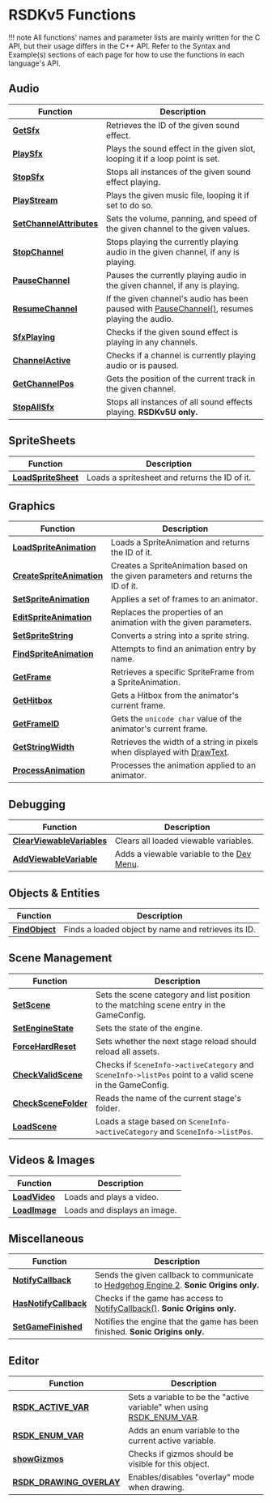 # RSDKv5 Functions

!!! note
    All functions' names and parameter lists are mainly written for the C API, but their usage differs in the C++ API. Refer to the Syntax and Example(s) sections of each page for how to use the functions in each language's API.

## Audio
| Function                                                  | Description                                                                                                           |
| --------------------------------------------------------- | --------------------------------------------------------------------------------------------------------------------- |
| [**GetSfx**](Audio/GetSfx.md)                             | Retrieves the ID of the given sound effect.                                                                           |
| [**PlaySfx**](Audio/PlaySfx.md)                           | Plays the sound effect in the given slot, looping it if a loop point is set.                                          |
| [**StopSfx**](Audio/StopSfx.md)                           | Stops all instances of the given sound effect playing.                                                                |
| [**PlayStream**](Audio/PlayStream.md)                     | Plays the given music file, looping it if set to do so.                                                               |
| [**SetChannelAttributes**](Audio/SetChannelAttributes.md) | Sets the volume, panning, and speed of the given channel to the given values.                                         |
| [**StopChannel**](Audio/StopChannel.md)                   | Stops playing the currently playing audio in the given channel, if any is playing.                                    |
| [**PauseChannel**](Audio/PauseChannel.md)                 | Pauses the currently playing audio in the given channel, if any is playing.                                           |
| [**ResumeChannel**](Audio/ResumeChannel.md)               | If the given channel's audio has been paused with [PauseChannel()](Audio/PauseChannel.md), resumes playing the audio. |
| [**SfxPlaying**](Audio/SfxPlaying.md)                     | Checks if the given sound effect is playing in any channels.                                                          |
| [**ChannelActive**](Audio/ChannelActive.md)               | Checks if a channel is currently playing audio or is paused.                                                          |
| [**GetChannelPos**](Audio/GetChannelPos.md)               | Gets the position of the current track in the given channel.                                                          |
| [**StopAllSfx**](Audio/StopAllSfx.md)                     | Stops all instances of all sound effects playing. **RSDKv5U only.**                                                   |

## SpriteSheets
| Function                                               | Description                                   |
| ------------------------------------------------------ | --------------------------------------------- |
| [**LoadSpriteSheet**](SpriteSheets/LoadSpriteSheet.md) | Loads a spritesheet and returns the ID of it. |

## Graphics
| Function                                                       | Description                                                                       |
| -------------------------------------------------------------- | --------------------------------------------------------------------------------- |
| [**LoadSpriteAnimation**](Graphics/LoadSpriteAnimation.md)     | Loads a SpriteAnimation and returns the ID of it.                                 |
| [**CreateSpriteAnimation**](Graphics/CreateSpriteAnimation.md) | Creates a SpriteAnimation based on the given parameters and returns the ID of it. |
| [**SetSpriteAnimation**](Graphics/SetSpriteAnimation.md)       | Applies a set of frames to an animator.                                           |
| [**EditSpriteAnimation**](Graphics/EditSpriteAnimation.md)     | Replaces the properties of an animation with the given parameters.                |
| [**SetSpriteString**](Graphics/SetSpriteString.md)             | Converts a string into a sprite string.                                           |
| [**FindSpriteAnimation**](Graphics/FindSpriteAnimation.md)     | Attempts to find an animation entry by name.                                      |
| [**GetFrame**](Graphics/GetFrame.md)                           | Retrieves a specific SpriteFrame from a SpriteAnimation.                          |
| [**GetHitbox**](Graphics/GetHitbox.md)                         | Gets a Hitbox from the animator's current frame.                                  |
| [**GetFrameID**](Graphics/GetFrameID.md)                       | Gets the `unicode char` value of the animator's current frame.                    |
| [**GetStringWidth**](Graphics/GetStringWidth.md)               | Retrieves the width of a string in pixels when displayed with [DrawText](TODO).   |
| [**ProcessAnimation**](Graphics/ProcessAnimation.md)           | Processes the animation applied to an animator.                                   |

## Debugging
| Function                                                          | Description                                                         |
| ----------------------------------------------------------------- | ------------------------------------------------------------------- |
| [**ClearViewableVariables**](Debugging/ClearViewableVariables.md) | Clears all loaded viewable variables.                               |
| [**AddViewableVariable**](Debugging/AddViewableVariable.md)       | Adds a viewable variable to the [Dev Menu](../Overview/DevMenu.md). |

## Objects & Entities
| Function                               | Description                                         |
| -------------------------------------- | --------------------------------------------------- |
| [**FindObject**](Object/FindObject.md) | Finds a loaded object by name and retrieves its ID. |

## Scene Management
| Function                                           | Description                                                                                              |
| -------------------------------------------------- | -------------------------------------------------------------------------------------------------------- |
| [**SetScene**](Stages/SetScene.md)                 | Sets the scene category and list position to the matching scene entry in the GameConfig.                 |
| [**SetEngineState**](Stages/SetEngineState.md)     | Sets the state of the engine.                                                                            |
| [**ForceHardReset**](Stages/ForceHardReset.md)     | Sets whether the next stage reload should reload all assets.                                             |
| [**CheckValidScene**](Stages/CheckValidScene.md)   | Checks if `SceneInfo->activeCategory` and `SceneInfo->listPos` point to a valid scene in the GameConfig. |
| [**CheckSceneFolder**](Stages/CheckSceneFolder.md) | Reads the name of the current stage's folder.                                                            |
| [**LoadScene**](Stages/LoadScene.md)               | Loads a stage based on `SceneInfo->activeCategory` and `SceneInfo->listPos`.                             |

## Videos & Images
| Function                             | Description                  |
| ------------------------------------ | ---------------------------- |
| [**LoadVideo**](Videos/LoadVideo.md) | Loads and plays a video.     |
| [**LoadImage**](Videos/LoadImage.md) | Loads and displays an image. |

## Miscellaneous
| Function                                           | Description                                                                                                                     |
| -------------------------------------------------- | ------------------------------------------------------------------------------------------------------------------------------- |
| [**NotifyCallback**](Misc/NotifyCallback.md)       | Sends the given callback to communicate to [Hedgehog Engine 2](/Games/SonicOrigins/HedgehogEngine2.md). **Sonic Origins only.** |
| [**HasNotifyCallback**](Misc/HasNotifyCallback.md) | Checks if the game has access to [NotifyCallback()](Misc/NotifyCallback.md). **Sonic Origins only.**                            |
| [**SetGameFinished**](Misc/SetGameFinished.md)     | Notifies the engine that the game has been finished. **Sonic Origins only.**                                                    |

## Editor
| Function                                                   | Description                                                                                      |
| ---------------------------------------------------------- | ------------------------------------------------------------------------------------------------ |
| [**RSDK_ACTIVE_VAR**](Editor/RSDK_ACTIVE_VAR.md)           | Sets a variable to be the "active variable" when using [RSDK_ENUM_VAR](Editor/RSDK_ENUM_VAR.md). |
| [**RSDK_ENUM_VAR**](Editor/RSDK_ENUM_VAR.md)               | Adds an enum variable to the current active variable.                                            |
| [**showGizmos**](Editor/showGizmos.md)                     | Checks if gizmos should be visible for this object.                                              |
| [**RSDK_DRAWING_OVERLAY**](Editor/RSDK_DRAWING_OVERLAY.md) | Enables/disables "overlay" mode when drawing.                                                    |